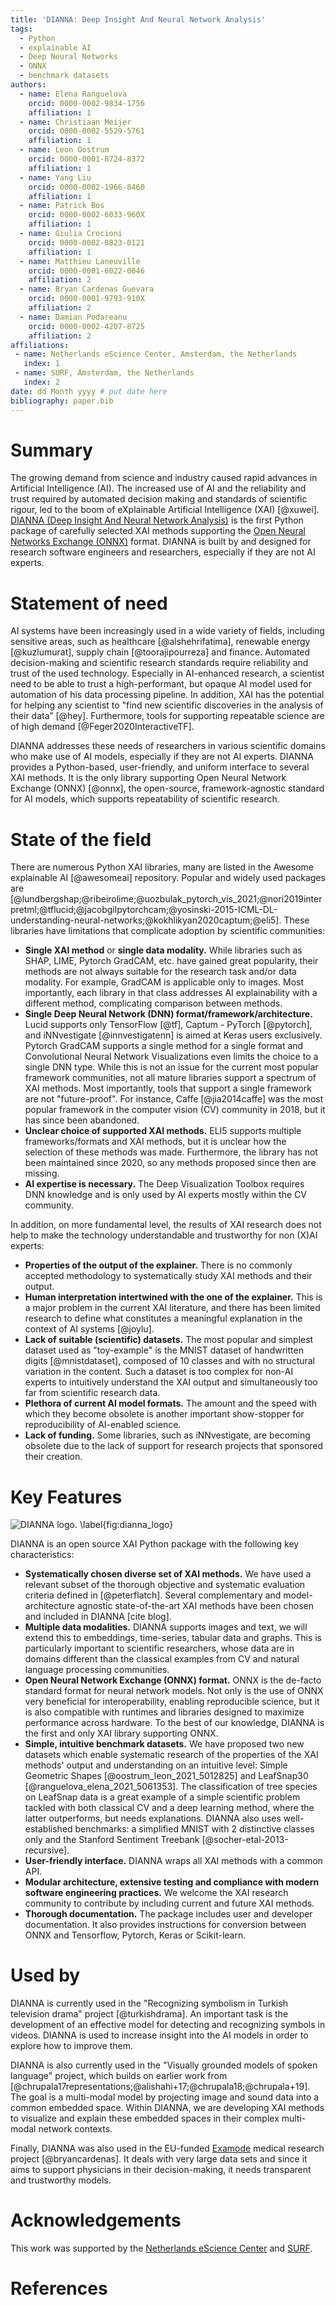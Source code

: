 ```yaml
---
title: 'DIANNA: Deep Insight And Neural Network Analysis'
tags:
  - Python
  - explainable AI
  - Deep Neural Networks
  - ONNX
  - benchmark datasets
authors:
  - name: Elena Ranguelova
    orcid: 0000-0002-9834-1756
    affiliation: 1
  - name: Christiaan Meijer
    orcid: 0000-0002-5529-5761
    affiliation: 1
  - name: Leon Oostrum
    orcid: 0000-0001-8724-8372
    affiliation: 1
  - name: Yang Liu
    orcid: 0000-0002-1966-8460
    affiliation: 1
  - name: Patrick Bos
    orcid: 0000-0002-6033-960X
    affiliation: 1
  - name: Giulia Crocioni
    orcid: 0000-0002-0823-0121
    affiliation: 1
  - name: Matthieu Laneuville
    orcid: 0000-0001-6022-0046
    affiliation: 2
  - name: Bryan Cardenas Guevara
    orcid: 0000-0001-9793-910X
    affiliation: 2
  - name: Damian Podareanu
    orcid: 0000-0002-4207-8725
    affiliation: 2
affiliations:
 - name: Netherlands eScience Center, Amsterdam, the Netherlands
   index: 1
 - name: SURF, Amsterdam, the Netherlands
   index: 2
date: dd Month yyyy # put date here
bibliography: paper.bib
---
```


# Summary

The growing demand from science and industry caused rapid advances in Artificial Intelligence (AI). The increased use of AI and the reliability and trust required by automated decision making and standards of scientific rigour, led to the boom of eXplainable Artificial Intelligence (XAI) [@xuwei]. [DIANNA (Deep Insight And Neural Network Analysis)](https://dianna.readthedocs.io/en/latest/) is the first Python package of carefully selected XAI methods supporting the [Open Neural Networks Exchange (ONNX)](https://onnx.ai/) format. DIANNA is built by and designed for research software engineers and researchers, especially if they are not AI experts.

# Statement of need

AI systems have been increasingly used in a wide variety of fields, including sensitive areas, such as healthcare [@alshehrifatima], renewable energy [@kuzlumurat], supply chain [@toorajipourreza] and finance. Automated decision-making and scientific research standards require reliability and trust of the used technology. 
Especially in AI-enhanced research, a scientist need to be able to trust a high-performant, but opaque AI model used for automation of his data processing pipeline. In addition, XAI has the potential for helping any scientist to "find new scientific discoveries in the analysis of their data” [@hey]. Furthermore, tools for supporting repeatable science are of high demand  [@Feger2020InteractiveTF].

DIANNA addresses these needs of researchers in various scientific domains who make use of AI models, especially if they are not AI experts. DIANNA provides a Python-based, user-friendly, and uniform interface to several XAI methods. It is the only library supporting Open Neural Network Exchange (ONNX) [@onnx], the open-source, framework-agnostic standard for AI models, which supports repeatability of scientific research.

# State of the field

There are numerous Python XAI libraries, many are listed in the Awesome explainable AI [@awesomeai] repository. Popular and widely used packages are [@lundbergshap;@ribeirolime;@uozbulak_pytorch_vis_2021;@nori2019interpretml;@tflucid;@jacobgilpytorchcam;@yosinski-2015-ICML-DL-understanding-neural-networks;@kokhlikyan2020captum;@eli5]. These libraries have limitations that complicate adoption by scientific communities:

- **Single XAI method** or **single data modality.**
While libraries such as SHAP, LIME, Pytorch GradCAM, etc. have gained great popularity, their methods are not always suitable for the research task and/or data modality. For example, GradCAM is applicable only to images. Most importantly, each library in that class addresses AI explainability with a different method, complicating comparison between methods. 
- **Single Deep Neural Network (DNN) format/framework/architecture.** Lucid supports only TensorFlow [@tf], Captum - PyTorch [@pytorch], and iNNvestigate [@innvestigatenn] is aimed at Keras users exclusively. Pytorch GradCAM supports a single method for a single format and Convolutional Neural Network Visualizations even limits the choice to a single DNN type. While this is not an issue for the current most popular framework communities, not all mature libraries support a spectrum of XAI methods. Most importantly, tools that support a single framework are not "future-proof". For instance, Caffe [@jia2014caffe] was the most popular framework in the computer vision (CV) community in 2018, but it has since been abandoned.
- **Unclear choice of supported XAI methods.** ELI5 supports multiple frameworks/formats and XAI methods, but it is unclear how the selection of these methods was made. Furthermore, the library has not been maintained since 2020, so any methods proposed since then are missing.
- **AI expertise is necessary.** The Deep Visualization Toolbox requires DNN knowledge and is only used by AI experts mostly within the CV community.


In addition, on more fundamental level, the results of XAI research does not help to make the technology understandable and trustworthy for non (X)AI experts:

- **Properties of the output of the explainer.** There is no commonly accepted methodology to systematically study XAI methods and their output.
- **Human interpretation intertwined with the one of the explainer.** This is a major problem in the current XAI literature, and there has been limited research to define what constitutes a meaningful explanation in the context of AI systems [@joylu].
- **Lack of suitable (scientific) datasets.** The most popular and simplest dataset used as "toy-example" is the MNIST dataset of handwritten digits [@mnistdataset], composed of 10 classes and with no structural variation in the content. Such a dataset is too complex for non-AI experts to intuitively understand the XAI output and simultaneously too far from scientific research data.
- **Plethora of current AI model formats.** The amount and the speed with which they become obsolete is another important show-stopper for reproducibility of AI-enabled science.
- **Lack of funding.** Some libraries, such as iNNvestigate, are becoming obsolete due to the lack of support for research projects that sponsored their creation.


# Key Features

![DIANNA logo. \label{fig:dianna_logo}](https://user-images.githubusercontent.com/3244249/151994514-b584b984-a148-4ade-80ee-0f88b0aefa45.png)

DIANNA is an open source XAI Python package with the following key characteristics:

- **Systematically chosen diverse set of XAI methods.**  We have used a relevant subset of the thorough objective and systematic evaluation criteria defined in [@peterflatch]. Several complementary and model-architecture agnostic state-of-the-art XAI methods have been chosen and included in DIANNA [cite blog].
- **Multiple data modalities.** DIANNA supports images and text, we will extend this to embeddings, time-series, tabular data and graphs. This is particularly important to scientific researchers, whose data are in domains different than the  classical examples from CV and natural language processing communities.
- **Open Neural Network Exchange (ONNX) format.** ONNX is the de-facto standard format for neural network models. Not only is the use of ONNX very beneficial for interoperability, enabling reproducible science, but it is also compatible with runtimes and libraries designed to maximize performance across hardware. To the best of our knowledge, DIANNA is the first and only XAI library supporting ONNX.
- **Simple, intuitive benchmark datasets.** We have proposed two new datasets which enable systematic research of the properties of the XAI methods' output and understanding on an intuitive level: Simple Geometric Shapes [@oostrum_leon_2021_5012825] and LeafSnap30 [@ranguelova_elena_2021_5061353]. The classification of tree species on LeafSnap data is a great example of a simple scientific problem tackled with both classical CV and a deep learning method, where the latter outperforms, but needs explanations.  DIANNA also uses well-established benchmarks: a simplified MNIST with 2 distinctive classes only and the Stanford Sentiment Treebank [@socher-etal-2013-recursive].
- **User-friendly interface.** DIANNA wraps all XAI methods with a common API.
- **Modular architecture, extensive testing and compliance with modern software engineering practices.** We welcome the XAI research community to contribute by including current and future XAI methods.
- **Thorough documentation.** The package includes user and developer documentation. It also provides instructions for conversion between ONNX and Tensorflow, Pytorch, Keras or Scikit-learn.

# Used by

DIANNA is currently used in the "Recognizing symbolism in Turkish television drama" project [@turkishdrama]. An important task is the development of an effective model for detecting and recognizing symbols in videos. DIANNA is used to increase insight into the AI models in order to explore how to improve them.

DIANNA is also currently used in the "Visually grounded models of spoken language" project, which builds on earlier work from [@chrupala17representations;@alishahi+17;@chrupala18;@chrupala+19].
The goal is a multi-modal model by projecting image and sound data into a common embedded space. Within DIANNA, we are developing XAI methods to visualize and explain these embedded spaces in their complex multi-modal network contexts.

Finally, DIANNA was also used in the EU-funded [Examode](https://www.examode.eu/) medical research project [@bryancardenas]. It  deals with very large data sets and since it aims to support physicians in their decision-making, it needs transparent and trustworthy models.

# Acknowledgements

This work was supported by the [Netherlands eScience Center](https://www.esciencecenter.nl/) and [SURF](https://www.surf.nl/en).

# References

[//]: # "All the refs need to be put in paper.bib file ([open PR #241](https://github.com/dianna-ai/dianna/pull/241)) and cited above using this notation: [@bibentry]."
